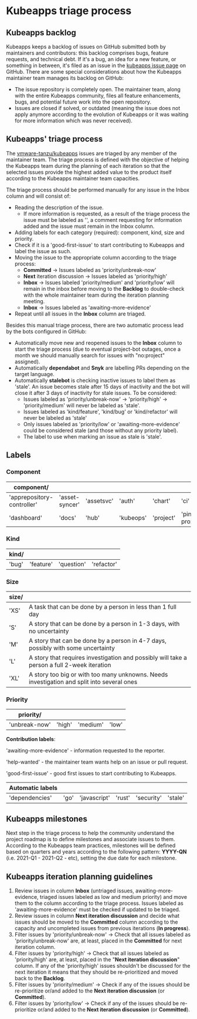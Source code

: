 # Kubeapps triage process

## Kubeapps backlog

Kubeapps keeps a backlog of issues on GitHub submitted both by maintainers and contributors: this backlog comprises bugs, feature requests, and technical debt. If it's a bug, an idea for a new feature, or something in between, it's filed as an issue in the [kubeapps issue page](https://github.com/vmware-tanzu/kubeapps/issues) on GitHub.
There are some special considerations about how the Kubeapps maintainer team manages its backlog on GitHub:

- The issue repository is completely open. The maintainer team, along with the entire Kubeapps community, files all feature enhancements, bugs, and potential future work into the open repository.
- Issues are closed if solved, or outdated (meaning the issue does not apply anymore according to the evolution of Kubeapps or it was waiting for more information which was never received).

## Kubeapps' triage process

The [vmware-tanzu/kubeapps](https://github.com/vmware-tanzu/kubeapps) issues are triaged by any member of the maintainer team. The triage process is defined with the objective of helping the Kubeapps team during the planning of each iteration so that the selected issues provide the highest added value to the product itself according to the Kubeapps maintainer team capacities.

The triage process should be performed manually for any issue in the Inbox column and will consist of:

- Reading the description of the issue.
  - If more information is requested, as a result of the triage process the issue must be labeled as '<awaiting-more-evidence>', a comment requesting for information added and the issue must remain in the Inbox column.
- Adding labels for each category (required): component, kind, size and priority.
- Check if it is a 'good-first-issue' to start contributing to Kubeapps and label the issue as such.
- Moving the issue to the appropriate column according to the triage process:
  - **Committed** → Issues labeled as 'priority/unbreak-now'
  - **Next** iteration discussion → Issues labeled as 'priority/high'
  - **Inbox** → Issues labeled 'priority/medium' and 'priority/low' will remain in the inbox before moving to the **Backlog** to double-check with the whole maintainer team during the iteration planning meeting.
  - **Inbox** → Issues labeled as 'awaiting-more-evidence'
- Repeat until all issues in the **Inbox** column are triaged.

Besides this manual triage process, there are two automatic process lead by the bots configured in GitHub:

- Automatically move new and reopened issues to the **Inbox** column to start the triage process (due to eventual project-bot outages, once a month we should manually search for issues with "no:project" assigned).
- Automatically **dependabot** and **Snyk** are labelling PRs depending on the target language.
- Automatically **stalebot** is checking inactive issues to label them as 'stale'. An issue becomes stale after 15 days of inactivity and the bot will close it after 3 days of inactivity for stale issues. To be considered:
  - Issues labeled as 'priority/unbreak-now' → 'priority/high' → 'priority/medium' will never be labeled as 'stale'.
  - Issues labeled as 'kind/feature', 'kind/bug' or 'kind/refactor' will never be labeled as 'stale'
  - Only issues labeled as 'priority/low' or 'awaiting-more-evidence' could be considered stale (and those without any priority label).
  - The label to use when marking an issue as stale is 'stale'.

## Labels

### Component

| component/                 |                |            |           |           |                  |
| -------------------------- | -------------- | ---------- | --------- | --------- | ---------------- |
| 'apprepository-controller' | 'asset-syncer' | 'assetsvc' | 'auth'    | 'chart'   | 'ci'             |
| 'dashboard'                | 'docs'         | 'hub'      | 'kubeops' | 'project' | 'pinniped-proxy' |

### Kind

| kind/ |           |            |            |
| ----- | --------- | ---------- | ---------- |
| 'bug' | 'feature' | 'question' | 'refactor' |

### Size

| size/ |                                                                                             |
| ----- | ------------------------------------------------------------------------------------------- |
| 'XS'  | A task that can be done by a person in less than 1 full day                                 |
| 'S'   | A story that can be done by a person in 1-3 days, with no uncertainty                       |
| 'M'   | A story that can be done by a person in 4-7 days, possibly with some uncertainty            |
| 'L'   | A story that requires investigation and possibly will take a person a full 2-week iteration |
| 'XL'  | A story too big or with too many unknowns. Needs investigation and split into several ones  |

### Priority

| priority/     |        |          |       |
| ------------- | ------ | -------- | ----- |
| 'unbreak-now' | 'high' | 'medium' | 'low' |

**Contribution labels**:

'awaiting-more-evidence' - information requested to the reporter.

'help-wanted' - the maintainer team wants help on an issue or pull request.

'good-first-issue' - good first issues to start contributing to Kubeapps.

| Automatic labels |      |              |        |            |         |
| ---------------- | ---- | ------------ | ------ | ---------- | ------- |
| 'dependencies'   | 'go' | 'javascript' | 'rust' | 'security' | 'stale' |

## Kubeapps milestones

Next step in the triage process to help the community understand the project roadmap is to define milestones and associate issues to them.
According to the Kubeapps team practices, milestones will be defined based on quarters and years according to the following pattern: **YYYY-QN** (i.e. 2021-Q1 - 2021-Q2 - etc), setting the due date for each milestone.

## Kubeapps iteration planning guidelines

1. Review issues in column **Inbox** (untriaged issues, awaiting-more-evidence, triaged issues labeled as low and medium priority) and move them to the column according to the triage process. Issues labeled as 'awaiting-more-evidence' must be checked if updated to be triaged.
2. Review issues in column **Next iteration discussion** and decide what issues should be moved to the **Committed** column according to the capacity and uncompleted issues from previous iterations (**In progress**).
3. Filter issues by 'priority/unbreak-now' → Check that all issues labeled as 'priority/unbreak-now' are, at least, placed in the **Committed** for next iteration column.
4. Filter issues by 'priority/high' → Check that all issues labeled as 'priority/high' are, at least, placed in the "**Next iteration discussion**" column. If any of the 'priority/high' issues shouldn't be discussed for the next iteration it means that they should be re-prioritized and moved back to the **Backlog**.
5. Filter issues by 'priority/medium' → Check if any of the issues should be re-prioritize or/and added to the **Next iteration discussion** (or **Committed**).
6. Filter issues by 'priority/low' → Check if any of the issues should be re-prioritize or/and added to the **Next iteration discussion** (or **Committed**).
